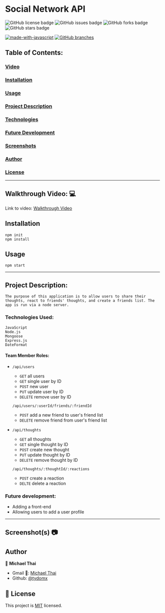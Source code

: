 # Social Network API

![GitHub license badge](https://img.shields.io/github/license/Tydomx/Social-Network-API)
![GitHub issues badge](https://img.shields.io/github/issues/Tydomx/Social-Network-API)
![GitHub forks badge](https://img.shields.io/github/forks/Tydomx/Social-Network-API)
![GitHub stars badge](https://img.shields.io/github/stars/Tydomx/Social-Network-API)

[![made-with-javascript](https://img.shields.io/badge/Made%20with-JavaScript-1f425f.svg)](https://www.javascript.com)
[![GitHub branches](https://badgen.net/github/branches/Tydomx/Social-Network-API)](https://github.com/Tydomx/Social-Network-API/)


## Table of Contents: 
### [Video](#walkthrough-video-💻)
### [Installation](#installation)
### [Usage](#usage)
### [Project Description](#project-description)
### [Technologies](#technologies-used)
### [Future Development](#future-development)
### [Screenshots](#screenshots-📷)
### [Author](#author)
### [License](#license)

---

## Walkthrough Video: 💻
Link to video: [Walkthrough Video](https://youtu.be/Y_i6sbIqwzM)

## Installation
	npm init
	npm install

## Usage
	npm start

---

## Project Description:
	The purpose of this application is to allow users to share their thoughts, react to friends' thoughts, and create a friends list. The app is run via a node server.


### Technologies Used:
	JavaScript
	Node.js
	Mongoose
	Express.js
	DateFormat

#### Team Member Roles:
- `/api/users`

	- `GET` all users
	- `GET` single user by ID
	- `POST` new user
	- `PUT` update user by ID
	- `DELETE` remove user by ID

	`/api/users/:userId/friends/:friendId`

	- `POST` add a new friend to user's friend list
	- `DELETE` remove friend from user's friend list

- `/api/thoughts`

	- `GET` all thoughts
	- `GET` single thought by ID
	- `POST` create new thought
	- `PUT` update thought by ID
	- `DELETE` remove thought by ID

	`/api/thoughts/:thoughtId/:reactions`
	- `POST` create a reaction
	- `DELTE` delete a reaction

	
### Future development:
- Adding a front-end
- Allowing users to add a user profile
 
 ---


## Screenshot(s) 📷



## Author

👤 **Michael Thai**

- Gmail 📧: [Michael Thai](mailto:https://michaelthai16@gmail.com)
- Github: [@tydomx](https://github.com/tydomx)

## 📝 License

This project is [MIT](https://choosealicense.com/licenses/mit/) licensed.
